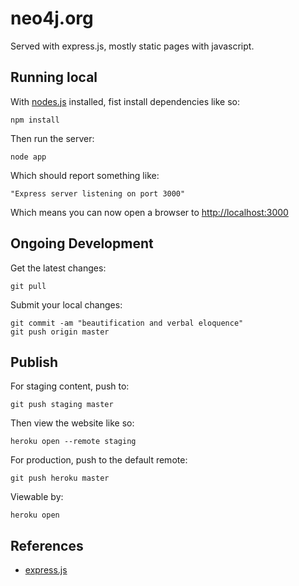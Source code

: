 neo4j.org
=========

Served with express.js, mostly static pages with javascript. 

Running local
-------------

With [nodes.js](http://nodejs.org) installed, fist install dependencies like so:

    npm install

Then run the server:

    node app

Which should report something like:

    "Express server listening on port 3000"

Which means you can now open a browser to [http://localhost:3000](http://localhost:3000)

Ongoing Development
-------------------

Get the latest changes:

    git pull

Submit your local changes:

    git commit -am "beautification and verbal eloquence"
    git push origin master

Publish
-------

For staging content, push to:

    git push staging master

Then view the website like so:

    heroku open --remote staging


For production, push to the default remote:

    git push heroku master

Viewable by:

    heroku open

References
----------

* [express.js](http://expressjs.com)
